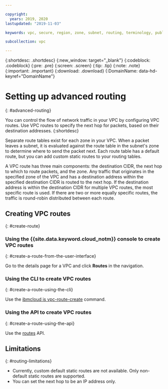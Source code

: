 ```yaml
---

copyright:
  years: 2019, 2020
lastupdated: "2019-11-03"

keywords: vpc, secure, region, zone, subnet, routing, terminology, public gateway, floating IP, NAT, API

subcollection: vpc

---
```


{:shortdesc: .shortdesc}
{:new_window: target="_blank"}
{:codeblock: .codeblock}
{:pre: .pre}
{:screen: .screen}
{:tip: .tip}
{:note: .note}
{:important: .important}
{:download: .download}
{:DomainName: data-hd-keyref="DomainName"}



# Setting up advanced routing
{: #advanced-routing}

You can control the flow of network traffic in your VPC by configuring VPC routes. Use VPC routes to specify the next hop for packets, based on their destination addresses.
{:shortdesc}

Separate route tables exist for each zone in your VPC. When a packet leaves a subnet, it is evaluated against the route table in the subnet's zone to determine where to send the packet next. Each route table has a default route, but you can add custom static routes to your routing tables. 

A VPC route has three main components: the destination CIDR, the next hop to which to route packets, and the zone. Any traffic that originates in the specified zone of the VPC and has a destination address within the specified destination CIDR is routed to the next hop. If the destination address is within the destination CIDR for multiple VPC routes, the most specific route is used. If there are two or more equally specific routes, the traffic is round-robin distributed between each route.

## Creating VPC routes
{: #create-route}

### Using the {{site.data.keyword.cloud_notm}} console to create VPC routes
{: #create-a-route-from-the-user-interface}

Go to the details page for a VPC and click **Routes** in the navigation.

### Using the CLI to create VPC routes
{: #create-a-route-using-the-cli}

Use the [ibmcloud is vpc-route-create](/docs/vpc?topic=vpc-infrastructure-cli-plugin-vpc-reference#vpc-route-create) command.

### Using the API to create VPC routes
{: #create-a-route-using-the-api}

Use the [routes](https://{DomainName}/apidocs/vpc#create-a-route-on-your-vpc) API.

## Limitations
{: #routing-limitations}

- Currently, custom default static routes are not available. Only non-default static routes are supported.
- You can set the next hop to be an IP address only.
